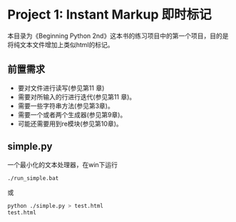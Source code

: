 # Project 1: Instant Markup 即时标记
本目录为《Beginning Python 2nd》这本书的练习项目中的第一个项目，目的是将纯文本文件增加上类似html的标记。

## 前置需求
- 要对文件进行读写(参见第11 章)
- 需要对所输入的行进行迭代(参见第11 章)。
- 需要一些字符串方法(参见第3章)。
- 需要一个或者两个生成器(参见第9章)。
- 可能还需要用到re模块(参见第10章)。

## simple.py
一个最小化的文本处理器，在win下运行

```bat
./run_simple.bat
```

或

```sh
python ./simple.py > test.html
test.html
```

